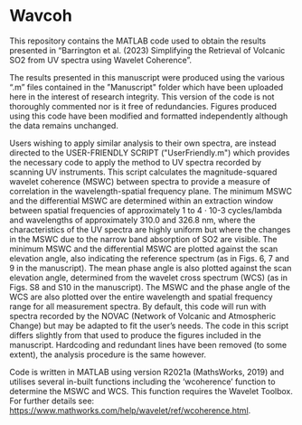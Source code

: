 # Wavcoh

This repository contains the MATLAB code used to obtain the results presented in “Barrington et al. (2023) Simplifying the Retrieval of Volcanic SO2 from UV spectra using Wavelet Coherence”.

The results presented in this manuscript were produced using the various “.m” files contained in the ”Manuscript" folder which have been uploaded here in the interest of research integrity. This version of the code is not thoroughly commented nor is it free of redundancies. Figures produced using this code have been modified and formatted independently although the data remains unchanged.

Users wishing to apply similar analysis to their own spectra, are instead directed to the USER-FRIENDLY SCRIPT ("UserFriendly.m") which provides the necessary code to apply the method to UV spectra recorded by scanning UV instruments. This script calculates the magnitude-squared wavelet coherence (MSWC) between spectra to provide a measure of correlation in the wavelength-spatial frequency plane. The minimum MSWC and the differential MSWC are determined within an extraction window between spatial frequencies of approximately 1 to 4 · 10-3 cycles/lambda and wavelengths of approximately 310.0 and 326.8 nm, where the characteristics of the UV spectra are highly uniform but where the changes in the MSWC due to the narrow band absorption of SO2 are visible. The minimum MSWC and the differential MSWC are plotted against the scan elevation angle, also indicating the reference spectrum (as in Figs. 6, 7 and 9 in the manuscript). The mean phase angle is also plotted against the scan elevation angle, determined from the wavelet cross spectrum (WCS) (as in Figs. S8 and S10 in the manuscript). The MSWC and the phase angle of the WCS are also plotted over the entire wavelength and spatial frequency range for all measurement spectra. By default, this code will run with spectra recorded by the NOVAC (Network of Volcanic and Atmospheric Change) but may be adapted to fit the user’s needs. The code in this script differs slightly from that used to produce the figures included in the manuscript. Hardcoding and redundant lines have been removed (to some extent), the analysis procedure is the same however. 

Code is written in MATLAB using version R2021a (MathsWorks, 2019) and utilises several in-built functions including the ‘wcoherence’ function to determine the MSWC and WCS. This function requires the Wavelet Toolbox. For further details see: https://www.mathworks.com/help/wavelet/ref/wcoherence.html.
